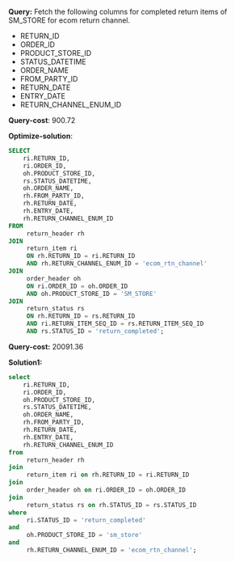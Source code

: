 **Query:** Fetch the following columns for completed return items of SM_STORE for ecom return channel.
- RETURN_ID 
- ORDER_ID
- PRODUCT_STORE_ID 
- STATUS_DATETIME
- ORDER_NAME 
- FROM_PARTY_ID 
- RETURN_DATE 
- ENTRY_DATE
- RETURN_CHANNEL_ENUM_ID

**Query-cost**: 900.72

**Optimize-solution**:
```sql
SELECT
    ri.RETURN_ID,
    ri.ORDER_ID,
    oh.PRODUCT_STORE_ID,
    rs.STATUS_DATETIME,
    oh.ORDER_NAME,
    rh.FROM_PARTY_ID,
    rh.RETURN_DATE,
    rh.ENTRY_DATE,
    rh.RETURN_CHANNEL_ENUM_ID
FROM 
     return_header rh 
JOIN 
     return_item ri 
     ON rh.RETURN_ID = ri.RETURN_ID
     AND rh.RETURN_CHANNEL_ENUM_ID = 'ecom_rtn_channel'
JOIN 
     order_header oh 
     ON ri.ORDER_ID = oh.ORDER_ID
     AND oh.PRODUCT_STORE_ID = 'SM_STORE'
JOIN 
     return_status rs 
     ON rh.RETURN_ID = rs.RETURN_ID 
     AND ri.RETURN_ITEM_SEQ_ID = rs.RETURN_ITEM_SEQ_ID 
     AND rs.STATUS_ID = 'return_completed';
```
**Query-cost:** 20091.36

**Solution1:**
```sql
select 
    ri.RETURN_ID,
    ri.ORDER_ID,
    oh.PRODUCT_STORE_ID,
    rs.STATUS_DATETIME,
    oh.ORDER_NAME,
    rh.FROM_PARTY_ID,
    rh.RETURN_DATE,
    rh.ENTRY_DATE,
    rh.RETURN_CHANNEL_ENUM_ID
from 
     return_header rh 
join 
     return_item ri on rh.RETURN_ID = ri.RETURN_ID
join 
     order_header oh on ri.ORDER_ID = oh.ORDER_ID
join 
     return_status rs on rh.STATUS_ID = rs.STATUS_ID
where 
     ri.STATUS_ID = 'return_completed' 
and 
     oh.PRODUCT_STORE_ID = 'sm_store' 
and 
     rh.RETURN_CHANNEL_ENUM_ID = 'ecom_rtn_channel';
```
